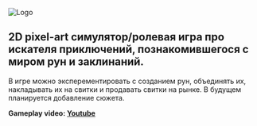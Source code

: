 ![Logo](https://i.ibb.co/m8zvHFM/logo.png)

## 2D pixel-art симулятор/ролевая игра про искателя приключений, познакомившегося с миром рун и заклинаний.
В игре можно эксперементировать с созданием рун, объединять их, накладывать их на свитки и продавать свитки на рынке.
В будущем планируется добавление сюжета.

**Gameplay video: [Youtube](https://www.youtube.com/watch?v=17T8QFzAcbc)**
